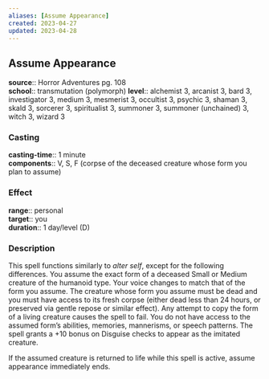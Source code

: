 ```yaml
---
aliases: [Assume Appearance]
created: 2023-04-27
updated: 2023-04-28
---
```


## Assume Appearance

**source**:: Horror Adventures pg. 108  
**school**:: transmutation (polymorph)
**level**:: alchemist 3, arcanist 3, bard 3, investigator 3, medium 3, mesmerist 3, occultist 3, psychic 3, shaman 3, skald 3, sorcerer 3, spiritualist 3, summoner 3, summoner (unchained) 3, witch 3, wizard 3

### Casting

**casting-time**:: 1 minute  
**components**:: V, S, F (corpse of the deceased creature whose form you plan to assume)

### Effect

**range**:: personal  
**target**:: you  
**duration**:: 1 day/level (D)

### Description

This spell functions similarly to *alter self*, except for the following differences. You assume the exact form of a deceased Small or Medium creature of the humanoid type. Your voice changes to match that of the form you assume. The creature whose form you assume must be dead and you must have access to its fresh corpse (either dead less than 24 hours, or preserved via gentle repose or similar effect). Any attempt to copy the form of a living creature causes the spell to fail. You do not have access to the assumed form’s abilities, memories, mannerisms, or speech patterns. The spell grants a +10 bonus on Disguise checks to appear as the imitated creature.  
  
If the assumed creature is returned to life while this spell is active, assume appearance immediately ends.

